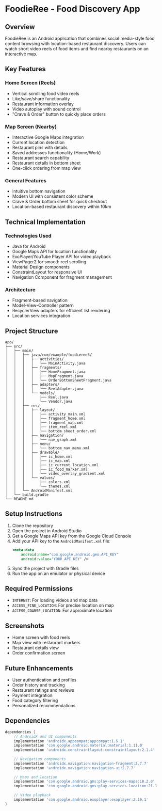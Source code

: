 # FoodieRee - Food Discovery App

## Overview
FoodieRee is an Android application that combines social media-style food content browsing with location-based restaurant discovery. Users can watch short video reels of food items and find nearby restaurants on an interactive map.

## Key Features

### Home Screen (Reels)
- Vertical scrolling food video reels
- Like/save/share functionality
- Restaurant information overlay
- Video autoplay with sound control
- "Crave & Order" button to quickly place orders

### Map Screen (Nearby)
- Interactive Google Maps integration
- Current location detection
- Restaurant pins with details
- Saved addresses functionality (Home/Work)
- Restaurant search capability
- Restaurant details in bottom sheet
- One-click ordering from map view

### General Features
- Intuitive bottom navigation
- Modern UI with consistent color scheme
- Crave & Order bottom sheet for quick checkout
- Location-based restaurant discovery within 10km

## Technical Implementation

### Technologies Used
- Java for Android
- Google Maps API for location functionality
- ExoPlayer/YouTube Player API for video playback
- ViewPager2 for smooth reel scrolling
- Material Design components
- ConstraintLayout for responsive UI
- Navigation Component for fragment management

### Architecture
- Fragment-based navigation
- Model-View-Controller pattern
- RecyclerView adapters for efficient list rendering
- Location services integration

## Project Structure

```
app/
├── src/
│   ├── main/
│   │   ├── java/com/example/foodieree5/
│   │   │   ├── activities/
│   │   │   │   └── MainActivity.java
│   │   │   ├── fragments/
│   │   │   │   ├── HomeFragment.java
│   │   │   │   ├── MapFragment.java
│   │   │   │   └── OrderBottomSheetFragment.java
│   │   │   ├── adapters/
│   │   │   │   └── ReelAdapter.java
│   │   │   └── models/
│   │   │       ├── Reel.java
│   │   │       └── Vendor.java
│   │   ├── res/
│   │   │   ├── layout/
│   │   │   │   ├── activity_main.xml
│   │   │   │   ├── fragment_home.xml
│   │   │   │   ├── fragment_map.xml
│   │   │   │   ├── item_reel.xml
│   │   │   │   └── bottom_sheet_order.xml
│   │   │   ├── navigation/
│   │   │   │   └── nav_graph.xml
│   │   │   ├── menu/
│   │   │   │   └── bottom_nav_menu.xml
│   │   │   ├── drawable/
│   │   │   │   ├── ic_home.xml
│   │   │   │   ├── ic_map.xml
│   │   │   │   ├── ic_current_location.xml
│   │   │   │   ├── ic_food_marker.xml
│   │   │   │   └── video_overlay_gradient.xml
│   │   │   └── values/
│   │   │       ├── colors.xml
│   │   │       └── themes.xml
│   │   └── AndroidManifest.xml
│   └── build.gradle
└── README.md
```

## Setup Instructions

1. Clone the repository
2. Open the project in Android Studio
3. Get a Google Maps API key from the Google Cloud Console
4. Add your API key to the `AndroidManifest.xml` file:
   ```xml
   <meta-data
       android:name="com.google.android.geo.API_KEY"
       android:value="YOUR_API_KEY" />
   ```
5. Sync the project with Gradle files
6. Run the app on an emulator or physical device

## Required Permissions
- `INTERNET`: For loading videos and map data
- `ACCESS_FINE_LOCATION`: For precise location on map
- `ACCESS_COARSE_LOCATION`: For approximate location

## Screenshots
- Home screen with food reels
- Map view with restaurant markers
- Restaurant details view
- Order confirmation screen

## Future Enhancements
- User authentication and profiles
- Order history and tracking
- Restaurant ratings and reviews
- Payment integration
- Food category filtering
- Personalized recommendations

## Dependencies
```gradle
dependencies {
    // AndroidX and UI components
    implementation 'androidx.appcompat:appcompat:1.6.1'
    implementation 'com.google.android.material:material:1.11.0'
    implementation 'androidx.constraintlayout:constraintlayout:2.1.4'
    
    // Navigation components
    implementation 'androidx.navigation:navigation-fragment:2.7.7'
    implementation 'androidx.navigation:navigation-ui:2.7.7'
    
    // Maps and location
    implementation 'com.google.android.gms:play-services-maps:18.2.0'
    implementation 'com.google.android.gms:play-services-location:21.1.0'
    
    // Video playback
    implementation 'com.google.android.exoplayer:exoplayer:2.19.1'
}
```

